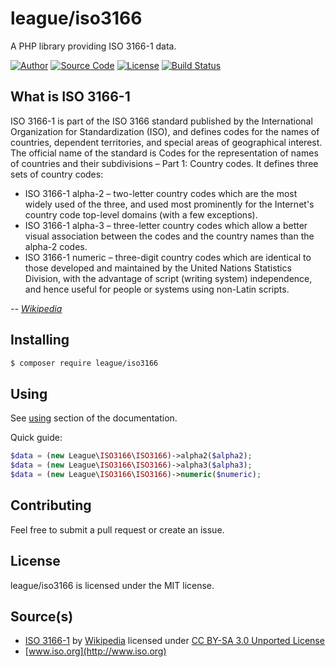 # league/iso3166

A PHP library providing ISO 3166-1 data.

[![Author](//img.shields.io/badge/author-@phpalcohol-blue.svg?style=flat-square)](https://twitter.com/phpalcohol)
[![Source Code](//img.shields.io/badge/source-thephpleague/iso3166-blue.svg?style=flat-square)](https://github.com/thephpleague/iso3166)
[![License](//img.shields.io/packagist/l/league/iso3166.svg?style=flat-square)](https://packagist.org/packages/league/iso3166)
[![Build Status](//img.shields.io/travis/thephpleague/iso3166/master.svg?style=flat-square)](https://travis-ci.org/thephpleague/iso3166)

## What is ISO 3166-1

ISO 3166-1 is part of the ISO 3166 standard published by the International Organization for Standardization (ISO), and defines codes for the names of countries, dependent territories, and special areas of geographical interest. The official name of the standard is Codes for the representation of names of countries and their subdivisions – Part 1: Country codes. It defines three sets of country codes:

* ISO 3166-1 alpha-2 – two-letter country codes which are the most widely used of the three, and used most prominently for the Internet's country code top-level domains (with a few exceptions).
* ISO 3166-1 alpha-3 – three-letter country codes which allow a better visual association between the codes and the country names than the alpha-2 codes.
* ISO 3166-1 numeric – three-digit country codes which are identical to those developed and maintained by the United Nations Statistics Division, with the advantage of script (writing system) independence, and hence useful for people or systems using non-Latin scripts.

*-- [Wikipedia](https://en.wikipedia.org/wiki/ISO_3166-1)*

## Installing

``` sh
$ composer require league/iso3166
```

## Using

See [using](https://iso3166.thephpleague.com/using) section of the documentation.

Quick guide:

``` php
$data = (new League\ISO3166\ISO3166)->alpha2($alpha2);
$data = (new League\ISO3166\ISO3166)->alpha3($alpha3);
$data = (new League\ISO3166\ISO3166)->numeric($numeric);
```

## Contributing

Feel free to submit a pull request or create an issue.

## License

league/iso3166 is licensed under the MIT license.

## Source(s)

* [ISO 3166-1](http://en.wikipedia.org/wiki/ISO_3166-1) by [Wikipedia](http://www.wikipedia.org) licensed under [CC BY-SA 3.0 Unported License](http://en.wikipedia.org/wiki/Wikipedia:Text_of_Creative_Commons_Attribution-ShareAlike_3.0_Unported_License)
* [www.iso.org](http://www.iso.org)
